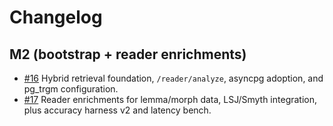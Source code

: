 # Changelog

## M2 (bootstrap + reader enrichments)
- [#16](https://github.com/antonsoo/AncientLanguages/pull/16) Hybrid retrieval foundation, `/reader/analyze`, asyncpg adoption, and pg_trgm configuration.
- [#17](https://github.com/antonsoo/AncientLanguages/pull/17) Reader enrichments for lemma/morph data, LSJ/Smyth integration, plus accuracy harness v2 and latency bench.
